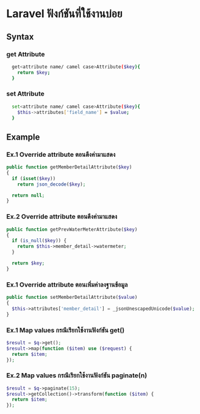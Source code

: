 # Laravel ฟังก์ชันที่ใช้งานบ่อย

## Syntax
### get Attribute
```bash
  get<attribute name/ camel case>Attribute($key){
    return $key;
  }
```
### set Attribute
```bash
  set<attribute name/ camel case>Attribute($key){
    $this->attributes['field_name'] = $value;
  }
```

## Example
### Ex.1 Override attribute ตอนดึงค่ามาแสดง
```php
public function getMemberDetailAttribute($key)
{
  if (isset($key))
    return json_decode($key);

  return null;
}
```

### Ex.2 Override attribute ตอนดึงค่ามาแสดง
```php
public function getPrevWaterMeterAttribute($key)
{
  if (is_null($key)) {
    return $this->member_detail->watermeter;
  }

  return $key;
}
```

### Ex.1 Override attribute ตอนเพิ่มค่าลงฐานข้อมูล
```php
public function setMemberDetailAttribute($value)
{
  $this->attributes['member_detail'] = _jsonUnescapedUnicode($value);
}
```

### Ex.1 Map values กรณีเรียกใช้งานฟังก์ชัน get()
```php
$result = $q->get();
$result->map(function ($item) use ($request) {
  return $item;
});
```

### Ex.2 Map values กรณีเรียกใช้งานฟังก์ชัน paginate(n)
```php
$result = $q->paginate(15);
$result->getCollection()->transform(function ($item) {
  return $item;
});
```

